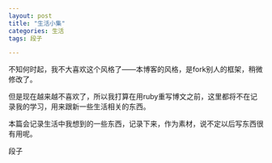 ```yaml
---
layout: post
title: "生活小集"
categories: 生活
tags: 段子 

---
```



 不知何时起，我不大喜欢这个风格了——本博客的风格，是fork别人的框架，稍微修改了。

但是现在越来越不喜欢了，所以我打算在用ruby重写博文之前，这里都将不在记录我的学习，用来跟新一些生活相关的东西。


本篇会记录生活中我想到的一些东西，记录下来，作为素材，说不定以后写东西很有用呢。

段子

